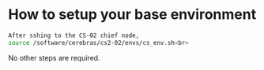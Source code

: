 # How to setup your base environment

```bash
After sshing to the CS-02 chief node,
source /software/cerebras/cs2-02/envs/cs_env.sh<br>
```

No other steps are required.

<!---
## Optionally configure history size
[TODO Assess whether ALCF default HISTSIZE and HISTFILESIZE is sufficient for new users. If not, suggest adding a zero or two or three to these lines in .bashrc:<br>
.bashrc:HISTSIZE=1000000<br>
.bashrc:HISTFILESIZE=2000000<br>]
--->

<!---
## Making permissions user-only except for a transfer directory
[TODO this or equivalent will be taken care of for new users. The various vendors will have access, and probably shouldn't see ports to other vendors systems or application logs/exceptions. If required as a manual step, it only needs to be done once, and some users may have already done this or similar.]<br>
[TODO there will definitely need to be a way to share possibly-large files with vendors.]<br>

To make permissions all user-only (tested on Ubuntu 18.04 and centos 7):<br>
Edit ~/.profile and add a new line with:<br>
```umask 077```
Log out and back in again. Then: 
```bash
cd ~
chmod -R o=,g= ~
mkdir transfer
chmod a+rxw transfer/
chmod a+xr .
```
--->
